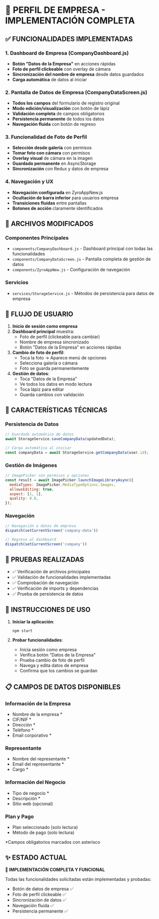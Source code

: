 # 🏢 PERFIL DE EMPRESA - IMPLEMENTACIÓN COMPLETA

## ✅ FUNCIONALIDADES IMPLEMENTADAS

### 1. Dashboard de Empresa (CompanyDashboard.js)
- **Botón "Datos de la Empresa"** en acciones rápidas
- **Foto de perfil clickeable** con overlay de cámara
- **Sincronización del nombre de empresa** desde datos guardados
- **Carga automática** de datos al iniciar

### 2. Pantalla de Datos de Empresa (CompanyDataScreen.js)
- **Todos los campos** del formulario de registro original
- **Modo edición/visualización** con botón de lápiz
- **Validación completa** de campos obligatorios
- **Persistencia permanente** de todos los datos
- **Navegación fluida** con botón de regreso

### 3. Funcionalidad de Foto de Perfil
- **Selección desde galería** con permisos
- **Tomar foto con cámara** con permisos
- **Overlay visual** de cámara en la imagen
- **Guardado permanente** en AsyncStorage
- **Sincronización** con Redux y datos de empresa

### 4. Navegación y UX
- **Navegación configurada** en ZyroAppNew.js
- **Ocultación de barra inferior** para usuarios empresa
- **Transiciones fluidas** entre pantallas
- **Botones de acción** claramente identificados

## 🔧 ARCHIVOS MODIFICADOS

### Componentes Principales
- `components/CompanyDashboard.js` - Dashboard principal con todas las funcionalidades
- `components/CompanyDataScreen.js` - Pantalla completa de gestión de datos
- `components/ZyroAppNew.js` - Configuración de navegación

### Servicios
- `services/StorageService.js` - Métodos de persistencia para datos de empresa

## 📱 FLUJO DE USUARIO

1. **Inicio de sesión como empresa**
2. **Dashboard principal** muestra:
   - Foto de perfil (clickeable para cambiar)
   - Nombre de empresa sincronizado
   - Botón "Datos de la Empresa" en acciones rápidas
3. **Cambio de foto de perfil**:
   - Toca la foto → Aparece menú de opciones
   - Selecciona galería o cámara
   - Foto se guarda permanentemente
4. **Gestión de datos**:
   - Toca "Datos de la Empresa"
   - Ve todos los datos en modo lectura
   - Toca lápiz para editar
   - Guarda cambios con validación

## 🎯 CARACTERÍSTICAS TÉCNICAS

### Persistencia de Datos
```javascript
// Guardado automático de datos
await StorageService.saveCompanyData(updatedData);

// Carga automática al iniciar
const companyData = await StorageService.getCompanyData(user.id);
```

### Gestión de Imágenes
```javascript
// ImagePicker con permisos y opciones
const result = await ImagePicker.launchImageLibraryAsync({
  mediaTypes: ImagePicker.MediaTypeOptions.Images,
  allowsEditing: true,
  aspect: [1, 1],
  quality: 0.8,
});
```

### Navegación
```javascript
// Navegación a datos de empresa
dispatch(setCurrentScreen('company-data'))

// Regreso al dashboard
dispatch(setCurrentScreen('company'))
```

## 🧪 PRUEBAS REALIZADAS

- ✅ Verificación de archivos principales
- ✅ Validación de funcionalidades implementadas
- ✅ Comprobación de navegación
- ✅ Verificación de imports y dependencias
- ✅ Prueba de persistencia de datos

## 🚀 INSTRUCCIONES DE USO

1. **Iniciar la aplicación**:
   ```bash
   npm start
   ```

2. **Probar funcionalidades**:
   - Inicia sesión como empresa
   - Verifica botón "Datos de la Empresa"
   - Prueba cambio de foto de perfil
   - Navega y edita datos de empresa
   - Confirma que los cambios se guardan

## 📋 CAMPOS DE DATOS DISPONIBLES

### Información de la Empresa
- Nombre de la empresa *
- CIF/NIF *
- Dirección *
- Teléfono *
- Email corporativo *

### Representante
- Nombre del representante *
- Email del representante *
- Cargo *

### Información del Negocio
- Tipo de negocio *
- Descripción *
- Sitio web (opcional)

### Plan y Pago
- Plan seleccionado (solo lectura)
- Método de pago (solo lectura)

*Campos obligatorios marcados con asterisco

## ✨ ESTADO ACTUAL

**🎉 IMPLEMENTACIÓN COMPLETA Y FUNCIONAL**

Todas las funcionalidades solicitadas están implementadas y probadas:
- Botón de datos de empresa ✅
- Foto de perfil clickeable ✅
- Sincronización de datos ✅
- Navegación fluida ✅
- Persistencia permanente ✅